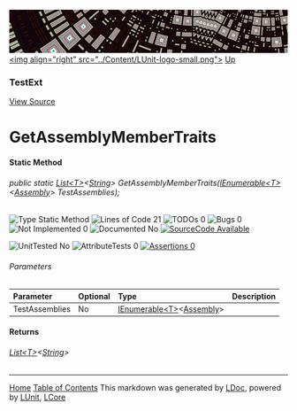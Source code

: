 ![](../Content/LUnit-banner-small.png "")
[&lt;img align=&quot;right&quot; src=&quot;../Content/LUnit-logo-small.png&quot;&gt;](../../README.md)
[Up](TestExt.md)

### TestExt
[View Source](../Extensions/TestExt.cs)

# GetAssemblyMemberTraits

#### Static Method

###### public static <a href="https://msdn.microsoft.com/en-us/library/6sh2ey19.aspx" alt="" target="_blank">List&lt;T&gt;</a>&lt;[String](https://msdn.microsoft.com/en-us/library/system.string.aspx)&gt; GetAssemblyMemberTraits(<a href="https://msdn.microsoft.com/en-us/library/78dfe2yb.aspx" alt="" target="_blank">IEnumerable&lt;T&gt;</a>&lt;[Assembly](https://msdn.microsoft.com/en-us/library/system.reflection.assembly.aspx)&gt; TestAssemblies);

![Type Static Method](http://b.repl.ca/v1/Type-Static%20Method-blue.png "") ![Lines of Code 21](http://b.repl.ca/v1/Lines%20of%20Code-21-blue.png "") ![TODOs 0](http://b.repl.ca/v1/TODOs-0-green.png "") ![Bugs 0](http://b.repl.ca/v1/Bugs-0-green.png "") ![Not Implemented 0](http://b.repl.ca/v1/Not%20Implemented-0-green.png "") ![Documented No](http://b.repl.ca/v1/Documented-No-red.png "") [![SourceCode Available](http://b.repl.ca/v1/SourceCode-Available-brightgreen.png "")](../Extensions/TestExt.cs#L256)

![UnitTested No](http://b.repl.ca/v1/UnitTested-No-lightgrey.png "") ![AttributeTests 0](http://b.repl.ca/v1/AttributeTests-0-lightgrey.png "") [![Assertions 0](http://b.repl.ca/v1/Assertions-0-lightgrey.png "")](../Extensions/TestExt.cs)

###### Parameters

Parameter | Optional | Type | Description
:---  | :---  | :---  | :--- 
TestAssemblies | No | <a href="https://msdn.microsoft.com/en-us/library/78dfe2yb.aspx" alt="" target="_blank">IEnumerable&lt;T&gt;</a>&lt;[Assembly](https://msdn.microsoft.com/en-us/library/system.reflection.assembly.aspx)&gt; | 


#### Returns

###### <a href="https://msdn.microsoft.com/en-us/library/6sh2ey19.aspx" alt="" target="_blank">List&lt;T&gt;</a>&lt;[String](https://msdn.microsoft.com/en-us/library/system.string.aspx)&gt;



---

[Home](../../README.md) [Table of Contents](../../TableOfContents.md)
This markdown was generated by [LDoc](https://github.com/CodeSingularity/LDoc), powered by [LUnit](https://github.com/CodeSingularity/LUnit), [LCore](https://github.com/CodeSingularity/LCore)

